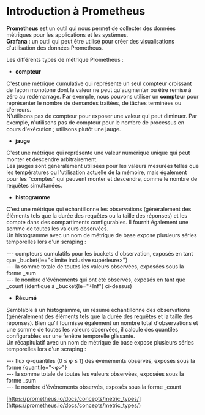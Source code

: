 # Introduction à Prometheus

**Prometheus** est un outil qui nous permet de collecter des données métriques pour les applications et les systèmes.
<br>
**Grafana** : un outil qui peut être utilisé pour créer des visualisations d'utilisation des données Prometheus.

Les différents types de métrique Prometheus :
- **compteur** 

C'est une métrique cumulative qui représente un seul compteur croissant de façon monotone dont la valeur ne peut qu'augmenter ou être remise à zéro au redémarrage. Par exemple, nous pouvons utiliser un **compteur** pour représenter le nombre de demandes traitées, de tâches terminées ou d'erreurs.
<br>
N'utilisons pas de compteur pour exposer une valeur qui peut diminuer. Par exemple, n'utilisons pas de compteur pour le nombre de processus en cours d'exécution ; utilisons plutôt une jauge.

- **jauge** 

C'est une métrique qui représente une valeur numérique unique qui peut monter et descendre arbitrairement.
<br>
Les jauges sont généralement utilisées pour les valeurs mesurées telles que les températures ou l'utilisation actuelle de la mémoire, mais également pour les "comptes" qui peuvent monter et descendre, comme le nombre de requêtes simultanées.

- **histogramme**

C'est une métrique qui échantillonne les observations (généralement des éléments tels que la durée des requêtes ou la taille des réponses) et les compte dans des compartiments configurables. Il fournit également une somme de toutes les valeurs observées.
<br>
Un histogramme avec un nom de métrique de base <basename> expose plusieurs séries temporelles lors d'un scraping : <br>

--- compteurs cumulatifs pour les buckets d'observation, exposés en tant que <basename>_bucket{le="<limite inclusive supérieure>"} <br>
--- la somme totale de toutes les valeurs observées, exposées sous la forme <basename>_sum <br>
--- le nombre d'événements qui ont été observés, exposés en tant que <basename>_count (identique à <basename>_bucket{le="+Inf"} ci-dessus)

- **Résumé**

Semblable à un histogramme, un résumé échantillonne des observations (généralement des éléments tels que la durée des requêtes et la taille des réponses). Bien qu'il fournisse également un nombre total d'observations et une somme de toutes les valeurs observées, il calcule des quantiles configurables sur une fenêtre temporelle glissante.
<br>
Un récapitulatif avec un nom de métrique de base <basename> expose plusieurs séries temporelles lors d'un scraping : <br>

--- flux φ-quantiles (0 ≤ φ ≤ 1) des événements observés, exposés sous la forme <basename>{quantile="<φ>"} <br>
--- la somme totale de toutes les valeurs observées, exposées sous la forme <basename>_sum <br>
--- le nombre d'événements observés, exposés sous la forme <basename>_count

[https://prometheus.io/docs/concepts/metric_types/](https://prometheus.io/docs/concepts/metric_types/)